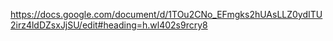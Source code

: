 https://docs.google.com/document/d/1TOu2CNo_EFmgks2hUAsLLZ0ydITU2irz4ldDZsxJjSU/edit#heading=h.wl402s9rcry8
